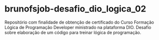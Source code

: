 # brunofsjob-desafio_dio_logica_02
Repositório com finalidade de obtenção de certificado do Curso Formação Lógica de Programação Developer ministrado na plataforma DIO. Desafio sobre elaboração de um código para treinar lógica de programação.
